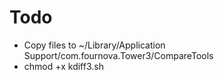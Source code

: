 # Todo
- Copy files to ~/Library/Application Support/com.fournova.Tower3/CompareTools
- chmod +x kdiff3.sh